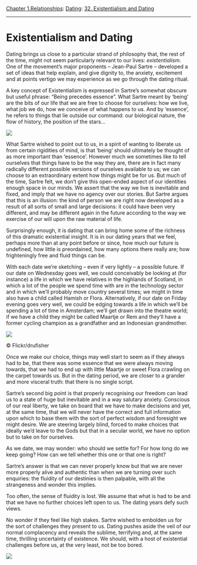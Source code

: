[Chapter 1.Relationships](https://www.theschooloflife.com/thebookoflife/category/relationships/): [Dating](https://www.theschooloflife.com/thebookoflife/category/relationships/dating/): [32. Existentialism and Dating](https://www.theschooloflife.com/thebookoflife/existentialism-and-dating/)

* * *

# Existentialism and Dating

Dating brings us close to a particular strand of philosophy that, the rest of the time, might not seem particularly relevant to our lives: _existentialism_. One of the movement’s major proponents – Jean-Paul Sartre – developed a set of ideas that help explain, and give dignity to, the anxiety, excitement and at points vertigo we may experience as we go through the dating ritual.

A key concept of Existentialism is expressed in Sartre’s somewhat obscure but useful phrase: “Being precedes essence”. What Sartre meant by ‘being’ are the bits of our life that we are free to choose for ourselves: how we live, what job we do, how we conceive of what happens to us. And by ‘essence’, he refers to things that lie outside our command: our biological nature, the flow of history, the position of the stars…

![](https://www.theschooloflife.com/thebookoflife/wp-content/uploads/2018/07/800px-Simone_de_Beauvoir__Jean-Paul_Sartre_in_Beijing_1955.jpg)

What Sartre wished to point out to us, in a spirit of wanting to liberate us from certain rigidities of mind, is that ‘being’ should ultimately be thought of as more important than ‘essence’. However much we sometimes like to tell ourselves that things have to be the way they are, there are in fact many radically different possible versions of ourselves available to us; we can choose to an extraordinary extent how things might be for us. But much of the time, Sartre felt, we don’t give this open-ended aspect of our identities enough space in our minds. We assert that the way we live is inevitable and fixed, and imply that we have no agency over our stories. But Sartre argues that this is an illusion: the kind of person we are right now developed as a result of all sorts of small and large decisions: it could have been very different, and may be different again in the future according to the way we exercise of our will upon the raw material of life. &nbsp;

Surprisingly enough, it is dating that can bring home some of the richness of this dramatic existential insight. It is in our dating years that we feel, perhaps more than at any point before or since, how much our future is undefined, how little is preordained, how many options there really are; how frighteningly free and fluid things can be.

With each date we’re sketching – even if very lightly – a possible future. If our date on Wednesday goes well, we could conceivably be looking at (for instance) a life in which we have relatives in the highlands of Scotland, in which a lot of the people we spend time with are in the technology sector and in which we’ll probably move country several times; we might in time also have a child called Hamish or Flora. Alternatively, if our date on Friday evening goes very well, we could be edging towards a life in which we’ll be spending a lot of time in Amsterdam; we’ll get drawn into the theatre world; if we have a child they might be called Maartje or Rem and they’ll have a former cycling champion as a grandfather and an Indonesian grandmother.

 ![](https://www.theschooloflife.com/thebookoflife/wp-content/uploads/2018/07/17561001255_f162ea2710_z.jpg)

© Flickr/drufisher

Once we make our choice, things may well start to seem as if they always had to be, that there was some essence that we were always moving towards, that we had to end up with little Maartje or sweet Flora crawling on the carpet towards us. But in the dating period, we are closer to a grander and more visceral truth: that there is no single script.

Sartre’s second big point is that properly recognising our freedom can lead us to a state of huge but inevitable and in a way salutary anxiety. Conscious of our real liberty, we take on board that we have to make decisions and yet, at the same time, that we will never have the correct and full information upon which to base them with the sort of perfect wisdom and foresight we might desire. We are steering largely blind, forced to make choices that ideally we’d leave to the Gods but that in a secular world, we have no option but to take on for ourselves.

As we date, we may wonder: who should we settle for? For how long do we keep going? How can we tell whether this one or that one is right?

Sartre’s answer is that we can never properly know but that we are never more properly alive and authentic than when we are turning over such enquiries: the fluidity of our destinies is then palpable, with all the strangeness and wonder this implies.

Too often, the sense of fluidity is lost. We assume that what is had to be and that we have no further choices left open to us. The dating years defy such views.

No wonder if they feel like high stakes. Sartre wished to embolden us for the sort of challenges they present to us. Dating pushes aside the veil of our normal complacency and reveals the sublime, terrifying and, at the same time, thrilling uncertainty of existence. We should, with a host of existential challenges before us, at the very least, not be too bored.

[![](https://img.youtube.com/vi/AcniOW0wc5k/0.jpg)](https://www.youtube.com/embed/AcniOW0wc5k '')
